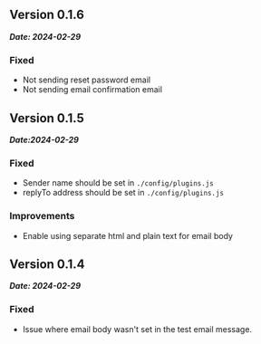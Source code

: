 ## Version 0.1.6

**_Date: 2024-02-29_**

### Fixed

-   Not sending reset password email
-   Not sending email confirmation email

## Version 0.1.5

**_Date:2024-02-29_**

### Fixed

-   Sender name should be set in `./config/plugins.js`
-   replyTo address should be set in `./config/plugins.js`

### Improvements

-   Enable using separate html and plain text for email body

## Version 0.1.4

**_Date: 2024-02-29_**

### Fixed

-   Issue where email body wasn't set in the test email message.
